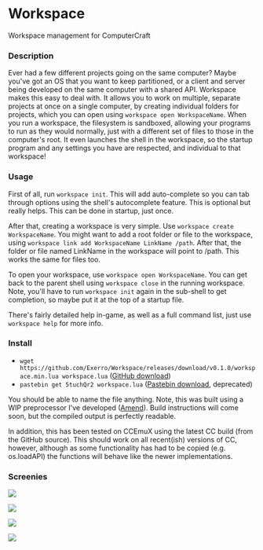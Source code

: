 # Workspace
Workspace management for ComputerCraft

### Description
Ever had a few different projects going on the same computer? Maybe you've got an OS that you want to keep partitioned, or a client and server being developed on the same computer with a shared API.
Workspace makes this easy to deal with. It allows you to work on multiple, separate projects at once on a single computer, by creating individual folders for projects, which you can open using `workspace open WorkspaceName`.
When you run a workspace, the filesystem is sandboxed, allowing your programs to run as they would normally, just with a different set of files to those in the computer's root.
It even launches the shell in the workspace, so the startup program and any settings you have are respected, and individual to that workspace!

### Usage
First of all, run `workspace init`. This will add auto-complete so you can tab through options using the shell's autocomplete feature. This is optional but really helps. This can be done in startup, just once.

After that, creating a workspace is very simple. Use `workspace create WorkspaceName`.
You might want to add a root folder or file to the workspace, using `workspace link add WorkspaceName LinkName /path`. After that, the folder or file named LinkName in the workspace will point to /path. This works the same for files too.

To open your workspace, use `workspace open WorkspaceName`. You can get back to the parent shell using `workspace close` in the running workspace. Note, you'll have to run `workspace init` again in the sub-shell to get completion, so maybe put it at the top of a startup file.

There's fairly detailed help in-game, as well as a full command list, just use `workspace help` for more info.

### Install
* `wget https://github.com/Exerro/Workspace/releases/download/v0.1.0/workspace.min.lua workspace.lua` ([GitHub download](https://github.com/Exerro/Workspace/releases))
* `pastebin get 5tuchQr2 workspace.lua` ([Pastebin download](https://pastebin.com/5tuchQr2), deprecated)

You should be able to name the file anything.
Note, this was built using a WIP preprocessor I've developed ([Amend](https://github.com/Exerro/Amend)). Build instructions will come soon, but the compiled output is perfectly readable.

In addition, this has been tested on CCEmuX using the latest CC build (from the GitHub source). This should work on all recent(ish) versions of CC, however, although as some functionality has had to be copied (e.g. os.loadAPI) the functions will behave like the newer implementations.

### Screenies
![](http://i.imgur.com/I9Bocjs.png)

![](http://i.imgur.com/TBaa7QR.gif)

![](http://i.imgur.com/jAklXZT.png)

![](http://i.imgur.com/cUgq1Wj.png)
